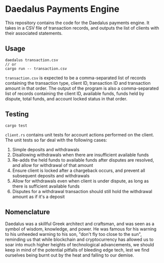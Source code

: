 # Daedalus Payments Engine

This repository contains the code for the Daedalus payments engine. It takes in a CSV file of transaction records, and outputs the list of clients with their associated statements.

## Usage

```
daedalus transaction.csv
// or
cargo run -- transaction.csv
```

`transaction.csv` is expected to be a comma-separated list of records containing the transaction type, client ID, transaction ID and transaction amount in that order. The output of the program is also a comma-separated list of records containing the client ID, available funds, funds held by dispute, total funds, and account locked status in that order.

## Testing

```
cargo test
```

`client.rs` contains unit tests for account actions performed on the client. The unit tests so far deal with the following cases:

1. Simple deposits and withdrawals
2. Disallowing withdrawals when there are insufficient available funds
3. Re-adds the held funds to available funds after disputes are resolved, and allow for withdrawal of that amount
4. Ensure client is locked after a chargeback occurs, and prevent all subsequent deposits and withdrawals
5. Allow for withdrawals even when client is under dispute, as long as there is sufficient available funds
6. Disputes for a withdrawal transaction should still hold the withdrawal amount as if it's a deposit

## Nomenclature
Daedalus was a skillful Greek architect and craftsman, and was seen as a symbol of wisdom, knowledge, and power. He was famous for his warning to his unheeded warning to his son, "don't fly too close to the sun", reminding us that while blockchain and cryptocurrency has allowed us to soar into much higher heights of technological advancements, we should keep in mind of the potential pitfalls of bleeding edge tech, lest we find ourselves being burnt out by the heat and falling to our demise.
